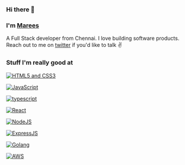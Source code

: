 ### Hi there 👋

### I'm [Marees][homepage]

A Full Stack developer from Chennai. I love building software products. Reach out to me on [twitter][twitter] if you'd like to talk ✌️

### Stuff I'm really good at

[![HTML5 and CSS3](https://github.com/FransLopez/logo-images/blob/master/logos/html5andcss3.png)](http://www.w3.org/) 

[![JavaScript](http://3con14.biz/code/_data/js/intro/js-logo.png)](https://developer.mozilla.org/en-US/docs/Web/JavaScript)

[![typescript](https://raw.githubusercontent.com/remojansen/logo.ts/master/ts.jpg)](https://www.typescriptlang.org/)

[![React](https://raw.githubusercontent.com/jalbertsr/logo-badge-images/master/img/react_logo.png)](https://facebook.github.io/react/)

[![NodeJS](https://github.com/FransLopez/logo-images/blob/master/logos/nodejs.png)](https://nodejs.org/)

[![ExpressJS](https://github.com/MarioTerron/logo-images/blob/master/logos/expressjs.png)](http://expressjs.com///)


[![Golang](https://tutorialedge.net/images/golang.png)](https://golang.org/)

[![AWS](https://github.com/jalbertsr/logo-badge-images/blob/master/img/rsz_aws.png?raw=true)](https://aws.amazon.com/es/)


[homepage]: http://sudomkdirjs.github.io
[twitter]: https://twitter.com/sudomkdirjs
[github]: https://github.com/sudomkdirjs


<!--
**sudomkdirjs/sudomkdirjs** is a ✨ _special_ ✨ repository because its `README.md` (this file) appears on your GitHub profile.

Here are some ideas to get you started:

- 🔭 I’m currently working on ...
- 🌱 I’m currently learning ...
- 👯 I’m looking to collaborate on ...
- 🤔 I’m looking for help with ...
- 💬 Ask me about ...
- 📫 How to reach me: ...
- 😄 Pronouns: ...
- ⚡ Fun fact: ...
-->
